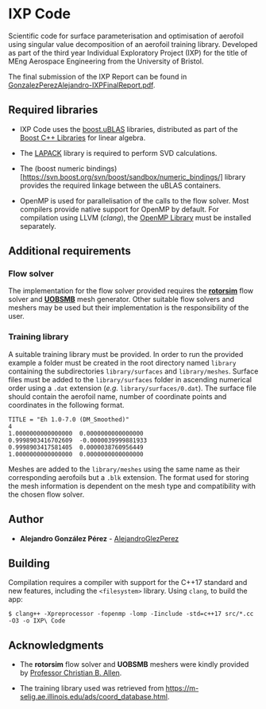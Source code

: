 #  IXP Code
Scientific code for surface parameterisation and optimisation of aerofoil using singular value decomposition of an aerofoil training library. Developed as part of the third year Individual Exploratory Project (IXP) for the title of MEng Aerospace Engineering from the University of Bristol.

The final submission of the IXP Report can be found in [GonzalezPerezAlejandro-IXPFinalReport.pdf](https://github.com/AlejandroGlezPerez/ixp-code/blob/master/GonzalezPerezAlejandro-IXPFinalReport.pdf).

## Required libraries
* IXP Code uses the [boost.uBLAS](https://github.com/boostorg/ublas) libraries, distributed as part of the [Boost C++ Libraries](https://www.boost.org/users/download/) for linear algebra.

* The [LAPACK](http://www.netlib.org/lapack/) library is required to perform SVD calculations.

* The (boost numeric bindings)[https://svn.boost.org/svn/boost/sandbox/numeric_bindings/] library provides the required linkage between the uBLAS containers.

* OpenMP is used for parallelisation of the calls to the flow solver. Most compilers provide native support for OpenMP by default. For compilation using LLVM (*clang*), the [OpenMP Library](https://openmp.llvm.org) must be installed separately.

## Additional requirements
### Flow solver
The implementation for the flow solver provided requires the **[rotorsim](#acknowledgments)** flow solver and **[UOBSMB](#acknowledgments)** mesh generator. Other suitable flow solvers and meshers may be used but their implementation is the responsibility of the user.

### Training library
A suitable training library must be provided. In order to run the provided example a folder must be created in the root directory named `library` containing the subdirectories `library/surfaces` and `library/meshes`. Surface files must be added to the `library/surfaces` folder in ascending numerical order using a `.dat` extension (*e.g.* `library/surfaces/0.dat`). The surface file should contain the aerofoil name, number of coordinate points and coordinates in the following format.

```
TITLE = "Eh 1.0-7.0 (DM_Smoothed)"
4
1.0000000000000000	0.0000000000000000
0.9998903416702609	-0.0000039999881933
0.9998903417581405	0.0000038760956449
1.0000000000000000	0.0000000000000000
```

Meshes are added to the `library/meshes` using the same name as their corresponding aerofoils but a `.blk` extension. The format used for storing the mesh information is dependent on the mesh type and compatibility with the chosen flow solver.

## Author
* **Alejandro González Pérez** - [AlejandroGlezPerez](https://github.com/AlejandroGlezPerez)

## Building
Compilation requires a compiler with support for the C++17 standard and new features, including the `<filesystem>` library. Using `clang`, to build the app:
```
$ clang++ -Xpreprocessor -fopenmp -lomp -Iinclude -std=c++17 src/*.cc -O3 -o IXP\ Code
```

## Acknowledgments
* The **rotorsim** flow solver and **UOBSMB** meshers were kindly provided by [Professor Christian B. Allen](mailto:c.b.allen@bristol.ac.uk).

* The training library used was retrieved from https://m-selig.ae.illinois.edu/ads/coord_database.html.

